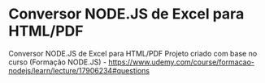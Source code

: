# Conversor NODE.JS de Excel para HTML/PDF 
 Conversor NODE.JS de Excel para HTML/PDF 
Projeto criado com base no curso (Formação NODE.JS) - https://www.udemy.com/course/formacao-nodejs/learn/lecture/17906234#questions
